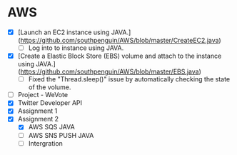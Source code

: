 AWS
===
- [X] [Launch an EC2 instance using JAVA.]
      (https://github.com/southpenguin/AWS/blob/master/CreateEC2.java)
  - [ ] Log into to instance using JAVA.
- [X] [Create a Elastic Block Store (EBS) volume and attach to the instance using JAVA.]
      (https://github.com/southpenguin/AWS/blob/master/EBS.java)
  - [ ] Fixed the "Thread.sleep()" issue by automatically checking the state of the volume.
- [ ] Project - WeVote
- [X] Twitter Developer API
- [X] Assignment 1
- [X] Assignment 2
  - [X] AWS SQS JAVA
  - [ ] AWS SNS PUSH JAVA
  - [ ] Intergration
